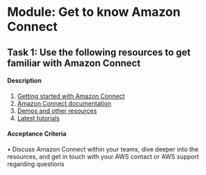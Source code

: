 
# Module: Get to know Amazon Connect
## Task 1: Use the following resources to get familiar with Amazon Connect
#### Description
1.	[Getting started with Amazon Connect](https://www.youtube.com/watch?v=yGJdYbwb8j0) 
2.	[Amazon Connect documentation](https://docs.aws.amazon.com/connect/latest/adminguide/what-is-amazon-connect.html) 
3.	[Demos and other resources](https://aws.amazon.com/connect/resources/) 
4.	[Latest tutorials](https://docs.aws.amazon.com/connect/latest/adminguide/tutorials.html)
#### Acceptance Criteria
• Discuss Amazon Connect within your teams, dive deeper into the resources, and get in touch with your AWS contact or AWS support regarding questions